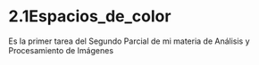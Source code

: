 # 2.1Espacios_de_color
Es la primer tarea del Segundo Parcial de mi materia de Análisis y Procesamiento de Imágenes
